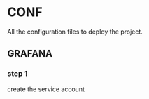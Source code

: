 # CONF
All the configuration files to deploy the project.

## GRAFANA

### step 1
create the service account

